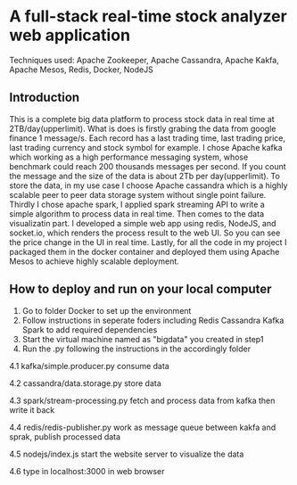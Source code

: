 # A full-stack real-time stock analyzer web application

Techniques used: Apache Zookeeper, Apache Cassandra, Apache Kakfa, Apache Mesos, Redis, Docker, NodeJS

## Introduction

This is a complete big data platform to process stock data in real time at 2TB/day(upperlimit). What is does is firstly grabing the data from google finance 1 message/s. Each record has a last trading time, last trading price, last trading currency and stock symbol for example. I chose Apache kafka which working as a high performance messaging system, whose benchmark could reach 200 thousands messages per second. If you count the message and the size of the data is about 2Tb per day(upperlimit). To store the data, in my use case I choose Apache cassandra which is a highly scalable peer to peer data storage system without single point failure. Thirdly I chose apache spark, I applied spark streaming API to write a simple algorithm to process data in real time. Then comes to the data visualizatin part. I developed a simple web app using redis, NodeJS, and socket.io, which renders the process result to the web UI. So you can see the price change in the UI in real time. Lastly, for all the code in my project I packaged them in the docker container and deployed them using Apache Mesos to achieve highly scalable deployment.


## How to deploy and run on your local computer

1. Go to folder Docker to set up the environment 
2. Follow instructions in seperate foders including Redis Cassandra Kafka Spark to add required dependencies
3. Start the virtual machine named as "bigdata" you created in step1 
4. Run the .py following the instructions in the accordingly folder

4.1 kafka/simple.producer.py consume data

4.2 cassandra/data.storage.py  store data

4.3 spark/stream-processing.py fetch and process data from kafka then write it back

4.4 redis/redis-publisher.py work as message queue between kakfa and sprak, publish processed data

4.5 nodejs/index.js start the website server to visualize the data

4.6 type in localhost:3000 in web browser
